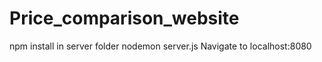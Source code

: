 # Price_comparison_website

npm install in server folder
nodemon server.js
Navigate to localhost:8080
